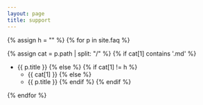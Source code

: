 ```yaml
---
layout: page
title: support
---
```

{% assign h = "" %}
{% for p in site.faq %}

{% assign cat = p.path | split: "/" %}
{% if cat[1] contains '.md' %}
* {{ p.title }}
{% else %}
{% if cat[1] != h %}
  - {{ cat[1] }}
{% else %}
  - {{ p.title }}
{% endif %}
{% endif %}

{% endfor %}
